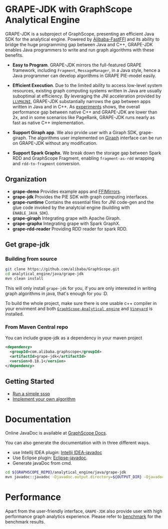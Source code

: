 # GRAPE-JDK with GraphScope Analytical Engine

GRAPE-JDK is a subproject of GraphScope, presenting an efficient Java SDK for the analytical engine.
Powered by [Alibaba-FastFFI](https://github.com/alibaba/fastFFI) and its ability to bridge the huge programming gap between Java and C++, GRAPE-JDK
enables Java programmers to write and run graph algorithms with these benefits.

- **Easy to Program**. GRAPE-JDK mirrors the full-featured GRAPE framework, including ```Fragment```, ```MessageManager```, in a Java style, 
  hence a Java programmer can develop algorithms in GRAPE PIE-model easily.

- **Efficient Execution**. Due to the limited ability to access low-level system resources, existing graph computing systems written in Java are 
  usually suboptimal at efficiency. By leveraging the JNI acceleration provided by [```LLVM4JNI```](https://github.com/alibaba/fastFFI/tree/main/llvm4jni),
  GRAPE-JDK substantially narrows the gap between apps written in Java and in C++. As [experiments](#performance) shows, the overall performance gap 
  between native C++ and GRAPE-JDK are lower than 2x, and in some scenarios like PageRank, GRAPE-JDK runs nearly as fast as native C++ implementation. 

- **Support Giraph app**. We also prvide user with a Giraph SDK, grape-giraph. The algorithms user implemented on [Giraph](https://github.com/apache/giraph)
  interface can be run on GRAPE-JDK without any modification.

- **Support Spark Graphx**. We break down the storage gap between Spark RDD and GraphScope Fragment, enabling `fragment-as-rdd` wrapping 
  and `rdd-to-fragment` conversion.

<!-- - **Seamless integration with GraphScope**.

  To run a Java app developed with GRAPE-JDK, the user just need to pack Java app into ```jar``` and
  submit in python client, as show in example. The input graph can be either property graph or
  projected graph in GraphScope, and the output can be redirected to client fs, vineyard just like
  normal GraphScope apps. -->
  
## Organization

- **grape-demo** Provides example apps and [FFIMirrors](#user-defined-data-structure).
- **grape-jdk** Provides the PIE SDK with graph computing interfaces.
- **grape-runtime** Contains the essential files for JNI code-gen and the glue code invoked by the analytcial engine (building with `ENABLE_JAVA_SDK`). 
- **grape-giraph** Integrating grape with Apache Giraph.
- **grape-graphx** Integrating grape with Spark GraphX.
- **grape-rdd-reader** Providing RDD reader for spark RDD.



## Get grape-jdk

### Building from source

```bash
git clone https://github.com/alibaba/GraphScope.git
cd analytical_engine/java/grape-jdk
mvn clean install
```

This will only install `grape-jdk` for you, if you are only interested in writing 
graph algorithms in java, that's enough for you :D.

To build the whole project, make sure there is one usable c++ compiler in your envirment
and both [`GraphScope-Analytical engine`](https://github.com/alibaba/GraphScope/tree/main/analytical_engine) 
and [`Vineyard`](https://github.com/v6d-io/v6d) is installed.

### From Maven Central repo

You can include grape-jdk as a dependency in your maven project
```xml
<dependency>
  <groupId>com.alibaba.graphscope</groupId>
  <artifactId>grape-jdk</artifactId>
  <version>0.18.1</version>
</dependency>

```

## Getting Started

- [Run a simple sssp](https://graphscope.io/docs/analytics_engine.html#run-a-demo-java-algorithm)
- [Implement your own algorithm](https://graphscope.io/docs/analytics_engine.html#writing-your-own-algorithms-in-java)


# Documentation

Online JavaDoc is available at [GraphScope Docs](https://graphscope.io/docs/reference/gae_java/index.html).

You can also generate the documentation with in three different ways.
- use Intellij IDEA plugin: [Intellij IDEA-javadoc](https://www.jetbrains.com/help/idea/working-with-code-documentation.html) 
- Use Eclipse plugin: [Eclipse-javadoc](https://www.tutorialspoint.com/How-to-write-generate-and-use-Javadoc-in-Eclipse). 
- Generate javaDoc from cmd.
```bash
cd ${GRAPHSCOPE_REPO}/analytical_engine/java/grape-jdk
mvn javadoc::javadoc -Djavadoc.output.directory=${OUTPUT_DIR} -Djavadoc.output.destDir=${OUTPUT_DEST_DIR}
```

# Performance

Apart from the user-friendly interface, `GRAPE-JDK` also provide user with high performance graph 
analytics experience. Please refer to [benchmark](performance.md) for the benchmark results.





